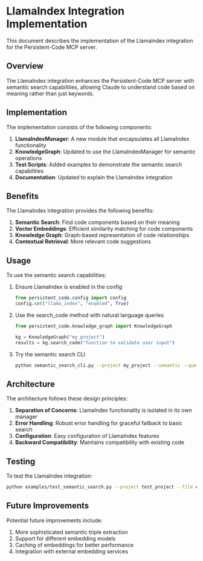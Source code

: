 # LlamaIndex Integration Implementation

This document describes the implementation of the LlamaIndex integration for the Persistent-Code MCP server.

## Overview

The LlamaIndex integration enhances the Persistent-Code MCP server with semantic search capabilities, allowing Claude to understand code based on meaning rather than just keywords.

## Implementation

The implementation consists of the following components:

1. **LlamaIndexManager**: A new module that encapsulates all LlamaIndex functionality
2. **KnowledgeGraph**: Updated to use the LlamaIndexManager for semantic operations
3. **Test Scripts**: Added examples to demonstrate the semantic search capabilities
4. **Documentation**: Updated to explain the LlamaIndex integration

## Benefits

The LlamaIndex integration provides the following benefits:

1. **Semantic Search**: Find code components based on their meaning
2. **Vector Embeddings**: Efficient similarity matching for code components
3. **Knowledge Graph**: Graph-based representation of code relationships
4. **Contextual Retrieval**: More relevant code suggestions

## Usage

To use the semantic search capabilities:

1. Ensure LlamaIndex is enabled in the config
   ```python
   from persistent_code.config import config
   config.set("llama_index", "enabled", True)
   ```

2. Use the search_code method with natural language queries
   ```python
   from persistent_code.knowledge_graph import KnowledgeGraph
   
   kg = KnowledgeGraph("my_project")
   results = kg.search_code("function to validate user input")
   ```

3. Try the semantic search CLI
   ```bash
   python semantic_search_cli.py --project my_project --semantic --query "function to validate user input"
   ```

## Architecture

The architecture follows these design principles:

1. **Separation of Concerns**: LlamaIndex functionality is isolated in its own manager
2. **Error Handling**: Robust error handling for graceful fallback to basic search
3. **Configuration**: Easy configuration of LlamaIndex features
4. **Backward Compatibility**: Maintains compatibility with existing code

## Testing

To test the LlamaIndex integration:

```bash
python examples/test_semantic_search.py --project test_project --file examples/sample_code.py --query "function to handle authentication"
```

## Future Improvements

Potential future improvements include:

1. More sophisticated semantic triple extraction
2. Support for different embedding models
3. Caching of embeddings for better performance
4. Integration with external embedding services
